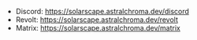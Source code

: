 - Discord: https://solarscape.astralchroma.dev/discord
- Revolt: https://solarscape.astralchroma.dev/revolt
- Matrix: https://solarscape.astralchroma.dev/matrix
